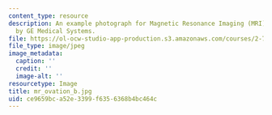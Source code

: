 ```yaml
---
content_type: resource
description: An example photograph for Magnetic Resonance Imaging (MRI) Machine made
  by GE Medical Systems.
file: https://ol-ocw-studio-app-production.s3.amazonaws.com/courses/2-717j-optical-engineering-spring-2002/ce9659bca52e3399f6356368b4bc464c_mr_ovation_b.jpg
file_type: image/jpeg
image_metadata:
  caption: ''
  credit: ''
  image-alt: ''
resourcetype: Image
title: mr_ovation_b.jpg
uid: ce9659bc-a52e-3399-f635-6368b4bc464c
---
```

